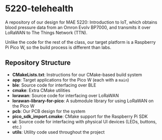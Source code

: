 # 5220-telehealth

A repository of our design for MAE 5220: Introduction to IoT, which
obtains blood pressure data from an Omron Evolv BP7000, and transmits
it over LoRaWAN to The Things Network (TTN).

Unlike the code for the rest of the class, our target platform is a
Raspberry Pi Pico W, so the build process is different than labs.

## Repository Structure

 - **CMakeLists.txt**: Instructions for our CMake-based build system
 - **app**: Target applications for the Pico W (each with a `main`)
 - **ble**: Source code for interfacing over BLE
 - **cmake**: Extra CMake utilities
 - **lorawan**: Source code for interfacing over LoRaWAN
 - **lorawan-library-for-pico**: A submodule library for using LoRaWAN on the Pico W
 - **pcb**: Our PCB design for the system
 - **pico_sdk_import.cmake**: CMake support for the Raspberry Pi SDK
 - **ui**: Source code for interfacing with physical UI devices (LEDs, buttons, etc.)
 - **utils**: Utility code used throughout the project